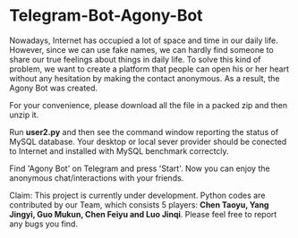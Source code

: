 # Telegram-Bot-Agony-Bot
Nowadays, Internet has occupied a lot of space and time in our daily life. However, since we can use fake names, we can hardly find someone to share our true feelings about things in daily life. To solve this kind of problem, we want to create a platform that people can open his or her heart without any hesitation by making the contact anonymous. As a result, the Agony Bot was created.

For your convenience, please download all the file in a packed zip and then unzip it. 

Run **user2.py** and then see the command window reporting the status of MySQL database. Your desktop or local sever provider should be conected to Internet and installed with MySQL benchmark correctcly. 

Find 'Agony Bot' on Telegram and press 'Start'. Now you can enjoy the anonymous chat/interactions with your friends.

Claim: This project is currently under development. Python codes are contributed by our Team, which consists 5 players: **Chen Taoyu, Yang Jingyi, Guo Mukun, Chen Feiyu and Luo Jinqi**. Please feel free to report any bugs you find. 
